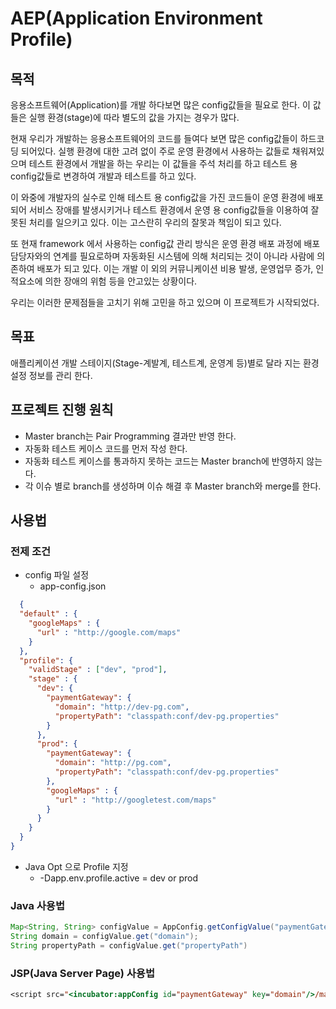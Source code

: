 # AEP(Application Environment Profile)  

## 목적
응용소프트웨어(Application)를 개발 하다보면 많은 config값들을 필요로 한다.
이 값들은 실행 환경(stage)에 따라 별도의 값을 가지는 경우가 많다.

현재 우리가 개발하는 응용소프트웨어의 코드를 들여다 보면
많은 config값들이 하드코딩 되어있다.
실행 환경에 대한 고려 없이 주로 운영 환경에서 사용하는 값들로 채워져있으며
테스트 환경에서 개발을 하는 우리는 이 값들을 주석 처리를 하고
테스트 용 config값들로 변경하여 개발과 테스트를 하고 있다.

이 와중에 개발자의 실수로 인해
테스트 용 config값을 가진 코드들이
운영 환경에 배포되어 서비스 장애를 발생시키거나
테스트 환경에서 운영 용 config값들을 이용하여 잘못된 처리를 일으키고 있다.
이는 고스란히 우리의 잘못과 책임이 되고 있다.

또 현재 framework 에서 사용하는 config값 관리 방식은
운영 환경 배포 과정에 배포 담당자와의 연계를 필요로하며
자동화된 시스템에 의해 처리되는 것이 아니라 사람에 의존하여 배포가 되고 있다.
이는 개발 이 외의 커뮤니케이션 비용 발생, 운영업무 증가, 인적요소에 의한 장애의 위험 등을 안고있는 상황이다.

우리는 이러한 문제점들을 고치기 위해 고민을 하고 있으며
이 프로젝트가 시작되었다.

## 목표
애플리케이션 개발 스테이지(Stage-계발계, 테스트계, 운영계 등)별로 달라 지는 환경 설정 정보를 관리 한다.

## 프로젝트 진행 원칙
- Master branch는 Pair Programming 결과만 반영 한다.
- 자동화 테스트 케이스 코드를 먼저 작성 한다.
- 자동화 테스트 케이스를 통과하지 못하는 코드는 Master branch에 반영하지 않는다.
- 각 이슈 별로 branch를 생성하며 이슈 해결 후 Master branch와 merge를 한다.

## 사용법
### 전제 조건
* config 파일 설정
  * app-config.json
```json
  {
  "default" : {
    "googleMaps" : {
      "url" : "http://google.com/maps"
    }
  },
  "profile": {
    "validStage" : ["dev", "prod"],
    "stage" : {
      "dev": {
        "paymentGateway": {
          "domain": "http://dev-pg.com",
          "propertyPath": "classpath:conf/dev-pg.properties"
        }
      },
      "prod": {
        "paymentGateway": {
          "domain": "http://pg.com",
          "propertyPath": "classpath:conf/dev-pg.properties"
        },
        "googleMaps" : {
          "url" : "http://googletest.com/maps"
        }
      }
    }
  }
}
```
* Java Opt 으로 Profile 지정
  * -Dapp.env.profile.active = dev or prod

### Java 사용법
```java
Map<String, String> configValue = AppConfig.getConfigValue("paymentGateway");
String domain = configValue.get("domain");
String propertyPath = configValue.get("propertyPath")
```
### JSP(Java Server Page) 사용법
```jsp
<script src="<incubator:appConfig id="paymentGateway" key="domain"/>/main/payment.js"></script>
```
